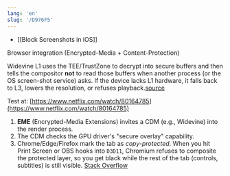 ```yaml
---
lang: 'en'
slug: '/D976F5'
---
```


- [[Block Screenshots in iOS]]

Browser integration (Encrypted-Media + Content-Protection)

Widevine L1 uses the TEE/TrustZone to decrypt into secure buffers and then tells the compositor **not** to read those buffers when another process (or the OS screen-shot service) asks. If the device lacks L1 hardware, it falls back to L3, lowers the resolution, or refuses playback.[source](https://news.ycombinator.com/item?id=43223985)

Test at: [https://www.netflix.com/watch/80164785](https://www.netflix.com/watch/80164785)

1. **EME** (Encrypted-Media Extensions) invites a CDM (e.g., Widevine) into the render process.
2. The CDM checks the GPU driver's "secure overlay" capability.
3. Chrome/Edge/Firefox mark the tab as _copy-protected_. When you hit Print Screen or OBS hooks into `D3D11`, Chromium refuses to composite the protected layer, so you get black while the rest of the tab (controls, subtitles) is still visible. [Stack Overflow](https://stackoverflow.com/questions/63175756/how-does-netflix-prevent-users-from-taking-screenshots-of-chrome-browser?utm_source=chatgpt.com)
